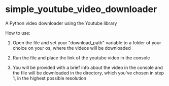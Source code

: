 # simple_youtube_video_downloader
A Python video downloader using the Youtube library

How to use:

1. Open the file and set your "download_path" variable to a folder of your choice on your os, where the videos will be downloaded

2. Run the file and place the link of the youtube video in the console

3. You will be provided with a brief info about the video in the console and the file will be downloaded in the directory, which you've chosen in step 1, in the highest possible resolution
